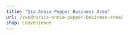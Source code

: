 ```yaml
---
title: "Sis Annie Pepper Business Area"
url: /zwedru/sis-annie-pepper-business-area/
shop: convenience
---
```

